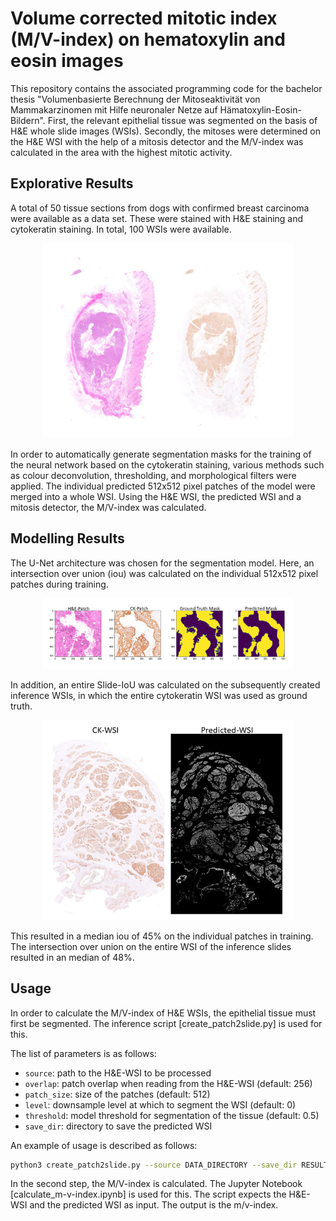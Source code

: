 # Volume corrected mitotic index (M/V-index) on hematoxylin and eosin images
This repository contains the associated programming code for the bachelor thesis "Volumenbasierte Berechnung der Mitoseaktivität von Mammakarzinomen mit Hilfe neuronaler Netze auf Hämatoxylin-Eosin-Bildern". First, the relevant epithelial tissue was segmented on the basis of H&E whole slide images (WSIs). Secondly, the mitoses were determined on the H&E WSI with the help of a mitosis detector and the M/V-index was calculated in the area with the highest mitotic activity. 

## Explorative Results 
A total of 50 tissue sections from dogs with confirmed breast carcinoma were available as a data set. These were stained with H&E staining and cytokeratin staining. In total, 100 WSIs were available. 

<p align="center">
  <img src="h&e_ck_staining.png" width="400px" />
</p>

In order to automatically generate segmentation masks for the training of the neural network based on the cytokeratin staining, various methods such as colour deconvolution, thresholding, and morphological filters were applied. The individual predicted 512x512 pixel patches of the model were merged into a whole WSI. Using the H&E WSI, the predicted WSI and a mitosis detector, the M/V-index was calculated. 

## Modelling Results

The U-Net architecture was chosen for the segmentation model. Here, an intersection over union (iou) was calculated on the individual 512x512 pixel patches during training. 
<p align="center">
  <img src="patch_prediction.png" width="400px" />
</p>
In addition, an entire Slide-IoU was calculated on the subsequently created inference WSIs, in which the entire cytokeratin WSI was used as ground truth. 
<p align="center">
  <img src="wsi_prediction.png" width="400px" />
</p>
This resulted in a median iou of 45% on the individual patches in training. The intersection over union on the entire WSI of the inference slides resulted in an median of 48%.

## Usage

In order to calculate the M/V-index of H&E WSIs, the epithelial tissue must first be segmented. The inference script [create_patch2slide.py] is used for this. 

The list of parameters is as follows: 
* `source`: path to the H&E-WSI to be processed
* `overlap`: patch overlap when reading from the H&E-WSI (default: 256)
* `patch_size`: size of the patches (default: 512)
* `level`: downsample level at which to segment the WSI (default: 0)
* `threshold`: model threshold for segmentation of the tissue (default: 0.5)
* `save_dir`: directory to save the predicted WSI

An example of usage is described as follows: 

```bash
python3 create_patch2slide.py --source DATA_DIRECTORY --save_dir RESULTS_DIRECTORY --patch_size 512
```

In the second step, the M/V-index is calculated. The Jupyter Notebook [calculate_m-v-index.ipynb] is used for this. The script expects the H&E-WSI and the predicted WSI as input. 
The output is the m/v-index. 

